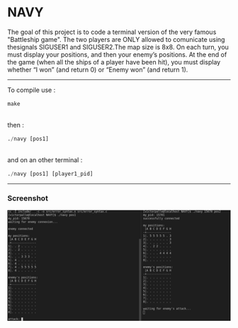 # NAVY

  The goal of this project is to code a terminal version of the very famous "Battleship game". The two players are ONLY allowed to comunicate using thesignals SIGUSER1 and SIGUSER2.The map size is 8x8. On each turn, you must display your positions, and then your enemy’s positions. At the end of the game (when all the ships of a player have been hit), you must display whether “I won” (and return 0) or “Enemy won” (and return 1).

***

To compile use : <br>

```python
make
```
<br>then :<br>

```python
./navy [pos1]
```
<br>and on an other terminal :<br>

```python
./navy [pos1] [player1_pid]
```


***

### Screenshot

<kbd>
<img
src="navy.png"
raw=true
alt="screenshoot"
width="700"
/>
</kbd>